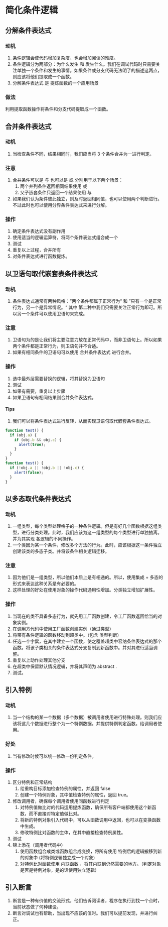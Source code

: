 # 简化条件逻辑

## 分解条件表达式

### 动机

1. 条件逻辑会使代码增加复杂度，也会增加阅读的难度。
2. 条件逻辑分为两部分：为什么发生 和 发生什么。我们在调试代码时只需要关注单独一个条件和发生的事情。如果条件或分支代码无法明了的描述这两点，则应该将他们提取成一个函数。
3. 分解条件表达式 是 提炼函数的一个应用场景

### 做法

利用提取函数操作将条件和分支代码提取成一个函数。

## 合并条件表达式

### 动机

1. 当检查条件不同，结果相同时，我们应当将 3 个条件合并为一进行判定。

### 注意

1. 合并条件可以是 与 也可以是 或 分别用于以下两个场景：
   1. 两个并列条件返回相同结果使用 或
   2. 父子嵌套条件只返回一个结果使用 与
2. 如果我们认为条件彼此独立，则及时返回相同值，也可以使用两个判断进行。不过此时也可以使用分界条件表达式来进行分解。

### 操作

1. 确定条件表达式没有副作用
2. 使用适当的逻辑运算符，将两个条件表达式组合成一个
3. 测试
4. 重复以上过程，合并所有
5. 对条件表达式进行函数提炼。

## 以卫语句取代嵌套表条件表达式

### 动机

1. 条件表达式通常有两种风格：”两个条件都属于正常行为“ 和 ”只有一个是正常行为，另一个是异常情况。“ 其中 第二种中我们只需要关注正常行为即可。所以另一个条件可以使用卫语句来完成。

### 注意

1. 卫语句为的是让我们将主要注意力放在正常代码中，而非卫语句上。所以如果两个条件都是正常行为，则卫语句并不合适。
2. 如果有相同条件的卫语句可以使用 合并条件表达式 进行合并。

### 操作

1. 选中最外层需要替换的逻辑，将其替换为卫语句
2. 测试
3. 如果有需要，重复以上步骤
4. 如果卫语句有相同结果则合并条件表达式。

#### Tips

1. 我们可以将条件表达式进行反转，从而实现卫语句取代嵌套条件表达式。

```ts
function test() {
  if (obj.a) {
    if (obj.b && obj.c) {
      alert(true);
    }
  }
}
function test() {
  if (!obj.a || !obj.b || !obj.c) {
    alert(false);
  }
}
```

## 以多态取代条件表达式

### 动机

1. 一组类型，每个类型处理格子的一种条件逻辑。但是有好几个函数根据这组类型，进行分类处理。此时，我们应该为这一组类型的每个类型进行单独抽离。并为其实现 各逻辑的不同操作。
2. 一个类因为某一个条件，修改多个方法的行为。此时，应该根据这一条件独立创建该类的多态子类。并将该条件相关逻辑迁移。

### 注意

1. 因为他们是一组类型，所以他们本质上是有相通的。所以，使用集成 + 多态的形式来表达这种关系是有必要的。
2. 这样处理的好处在使用对象的操作代码通用性增加。分类独立增加扩展性。

### 操作

1. 当现在的类不具备多态行为，就先用工厂函数创建，令工厂函数返回恰当的对象实例。
2. 在调用方代码中使用工厂函数创建实例（通过类型）
3. 将带有条件逻辑的函数移动到超类中。（包含 类型判断）
4. 任选一个字累，在其中建立一个函数，使之覆盖超类中容纳条件表达式的那个函数。将该子类相关的条件表达式分支复制到新函数中。并对其进行适当调整。
5. 重复以上动作处理其他分支
6. 在超类中保留默认情况逻辑，并将其声明为 abstract .
7. 测试。

## 引入特例

### 动机

1. 当一个结构的某一个数据（多个数据）被调用者使用进行特殊处理。则我们应该将这几个数据进行整个为一个特例数据。并提供特例判定函数。给调用者使用。

### 好处

1. 当有修改时候可以统一修改一份判定条件。

### 操作

1. 区分特例和正常结构
   1. 给重构目标添加检查特例的属性，并返回 false
   2. 创建一个特例对象，其中值检查特例的属性，返回 true。
2. 修改调用者，确保每个调用者使用同函数进行判定
   1. 对特例值做比对的代码运用提炼函数，确保所有客户端都使用这个新函数，而不直接对特定值做比对。
   2. 将新的特例对象引入代码中，可以从函数调用中返回，也可以在变换函数中生成。
   3. 修改特例比对函数的主体，在其中直接检查特例属性。
3. 测试
4. 锦上添花（调用者代码中）
   1. 使用函数组合成类或函数组合成变换，将所有使用 特例后的逻辑搬移到新的对象中 (将特例逻辑独立成一个对象)
   2. 对特例比对函数使用 内联函数 ，将其内联到仍然需要的地方。（判定对象是否是特例对象，是的话使用独立逻辑）
## 引入断言
1. 断言是一种有价值的交流形式，他们告诉阅读者，程序在执行到找一个点时，当前状态做了何种建设。
2. 断言对调试也有帮助，当出现不应该的值时。我们可以提前发现，并进行纠正。
